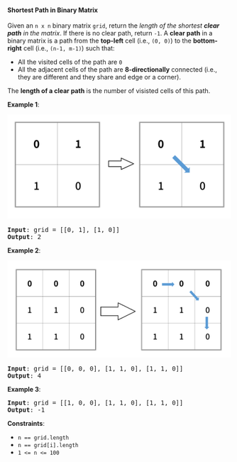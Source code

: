#### Shortest Path in Binary Matrix

Given an `n x n` binary matrix `grid`, return the _length of the shortest **clear path** in the matrix_. If there is no clear path, return `-1`.
A **clear path** in a binary matrix is a path from the **top-left** cell
(i.e., `(0, 0)`) to the **bottom-right** cell (i.e., `(n-1, m-1)`) such that:

- All the visited cells of the path are `0`
- All the adjacent cells of the path are **8-directionally** connected (i.e., they are different and they share and edge or a corner).

The **length of a clear path** is the number of visisted cells of this path.

**Example 1**:

![](example_1.png)

<pre><b>Input</b>: grid = [[0, 1], [1, 0]]
<b>Output</b>: 2
</pre>

**Example 2**:

![](example_2.png)

<pre><b>Input</b>: grid = [[0, 0, 0], [1, 1, 0], [1, 1, 0]]
<b>Output</b>: 4
</pre>

**Example 3**:

<pre><b>Input</b>: grid = [[1, 0, 0], [1, 1, 0], [1, 1, 0]]
<b>Output</b>: -1
</pre>

**Constraints**:

- `n == grid.length`
- `n == grid[i].length`
- `1 <= n <= 100`
